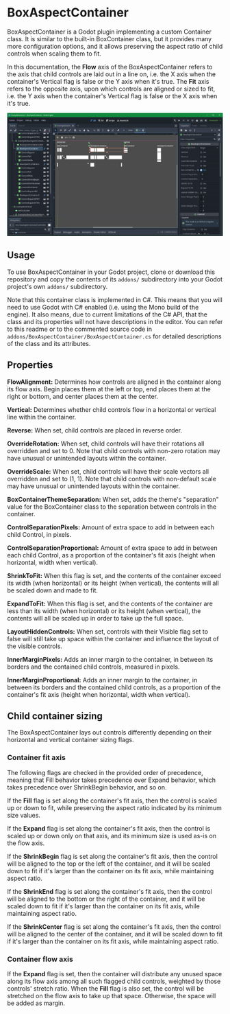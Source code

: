# BoxAspectContainer

BoxAspectContainer is a Godot plugin implementing a custom Container class. It is similar to the built-in BoxContainer class, but it provides many more configuration options, and it allows preserving the aspect ratio of child controls when scaling them to fit.

In this documentation, the **Flow** axis of the BoxAspectContainer refers to the axis that child controls are laid out in a line on, i.e. the X axis when the container's Vertical flag is false or the Y axis when it's true. The **Fit** axis refers to the opposite axis, upon which controls are aligned or sized to fit, i.e. the Y axis when the container's Vertical flag is false or the X axis when it's true.

![Example project screenshot](https://github.com/pineapplemachine/Godot-BoxAspectContainer/blob/master/example/Screenshots/Screenshot.png?raw=true)

## Usage

To use BoxAspectContainer in your Godot project, clone or download this repository and copy the contents of its `addons/` subdirectory into your Godot project's own `addons/` subdirectory.

Note that this container class is implemented in C#. This means that you will need to use Godot with C# enabled (i.e. using the Mono build of the engine). It also means, due to current limitations of the C# API, that the class and its properties will not have descriptions in the editor. You can refer to this readme or to the commented source code in `addons/BoxAspectContainer/BoxAspectContainer.cs` for detailed descriptions of the class and its attributes.

## Properties

**FlowAlignment:**
Determines how controls are aligned in the container
along its flow axis. Begin places them at the left or
top, end places them at the right or bottom, and center
places them at the center.

**Vertical:**
Determines whether child controls flow in a horizontal or
vertical line within the container.

**Reverse:**
When set, child controls are placed in reverse order.

**OverrideRotation:**
When set, child controls will have their rotations
all overridden and set to 0.
Note that child controls with non-zero rotation may
have unusual or unintended layouts within the container.

**OverrideScale:**
When set, child controls will have their scale vectors
all overridden and set to (1, 1).
Note that child controls with non-default scale may
have unusual or unintended layouts within the container.

**BoxContainerThemeSeparation:**
When set, adds the theme's "separation" value for the
BoxContainer class to the separation between controls in
the container.

**ControlSeparationPixels:**
Amount of extra space to add in between each child Control,
in pixels.

**ControlSeparationProportional:**
Amount of extra space to add in between each child Control,
as a proportion of the container's fit axis (height when
horizontal, width when vertical).

**ShrinkToFit:**
When this flag is set, and the contents of the container
exceed its width (when horizontal) or its height
(when vertical), the contents will all be scaled down and
made to fit.

**ExpandToFit:**
When this flag is set, and the contents of the container
are less than its width (when horizontal) or its height
(when vertical), the contents will all be scaled up in
order to take up the full space.

**LayoutHiddenControls:**
When set, controls with their Visible flag set to false
will still take up space within the container and
influence the layout of the visible controls.

**InnerMarginPixels:**
Adds an inner margin to the container, in between its
borders and the contained child controls, measured in
pixels.

**InnerMarginProportional:**
Adds an inner margin to the container, in between its
borders and the contained child controls,
as a proportion of the container's fit axis (height when
horizontal, width when vertical).

## Child container sizing

The BoxAspectContainer lays out controls differently depending on their horizontal and vertical container sizing flags.

### Container fit axis

The following flags are checked in the provided order of precedence, meaning that Fill behavior takes precedence over Expand behavior, which takes precedence over ShrinkBegin behavior, and so on.

If the **Fill** flag is set along the container's fit axis, then the control is scaled up or down to fit, while preserving the aspect ratio indicated by its minimum size values.

If the **Expand** flag is set along the container's fit axis, then the control is scaled up or down only on that axis, and its minimum size is used as-is on the flow axis.

If the **ShrinkBegin** flag is set along the container's fit axis, then the control will be aligned to the top or the left of the container, and it will be scaled down to fit if it's larger than the container on its fit axis, while maintaining aspect ratio.

If the **ShrinkEnd** flag is set along the container's fit axis, then the control will be aligned to the bottom or the right of the container, and it will be scaled down to fit if it's larger than the container on its fit axis, while maintaining aspect ratio.

If the **ShrinkCenter** flag is set along the container's fit axis, then the control will be aligned to the center of the container, and it will be scaled down to fit if it's larger than the container on its fit axis, while maintaining aspect ratio.

### Container flow axis

If the **Expand** flag is set, then the container will distribute any unused space along its flow axis among all such flagged child controls, weighted by those controls' stretch ratio. When the **Fill** flag is also set, the control will be stretched on the flow axis to take up that space. Otherwise, the space will be added as margin.
